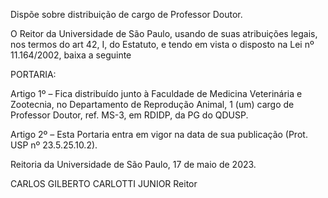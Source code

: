 Dispõe sobre distribuição de cargo de Professor Doutor.

O Reitor da Universidade de São Paulo, usando de suas atribuições legais, nos termos do art 42, I, do Estatuto, e tendo em vista o disposto na Lei nº 11.164/2002, baixa a seguinte

PORTARIA:

Artigo 1º – Fica distribuído junto à Faculdade de Medicina Veterinária e Zootecnia, no Departamento de Reprodução Animal, 1 (um) cargo de Professor Doutor, ref. MS-3, em RDIDP, da PG do QDUSP.

Artigo 2º – Esta Portaria entra em vigor na data de sua publicação (Prot. USP nº 23.5.25.10.2).

Reitoria da Universidade de São Paulo, 17 de maio de 2023.

CARLOS GILBERTO CARLOTTI JUNIOR
Reitor